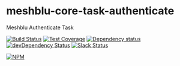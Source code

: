 # meshblu-core-task-authenticate
Meshblu Authenticate Task

[![Build Status](https://travis-ci.org/octoblu/meshblu-core-task-authenticate.svg?branch=master)](https://travis-ci.org/octoblu/meshblu-core-task-authenticate)
[![Test Coverage](https://codecov.io/gh/octoblu/meshblu-core-task-authenticate/branch/master/graph/badge.svg)](https://codecov.io/gh/octoblu/meshblu-core-task-authenticate)
[![Dependency status](http://img.shields.io/david/octoblu/meshblu-core-task-authenticate.svg?style=flat)](https://david-dm.org/octoblu/meshblu-core-task-authenticate)
[![devDependency Status](http://img.shields.io/david/dev/octoblu/meshblu-core-task-authenticate.svg?style=flat)](https://david-dm.org/octoblu/meshblu-core-task-authenticate#info=devDependencies)
[![Slack Status](http://community-slack.octoblu.com/badge.svg)](http://community-slack.octoblu.com)

[![NPM](https://nodei.co/npm/meshblu-core-task-authenticate.svg?style=flat)](https://npmjs.org/package/meshblu-core-task-authenticate)

